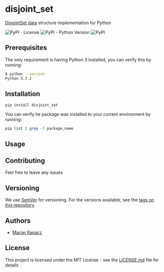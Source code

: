 # disjoint_set
[DisjointSet data](https://en.wikipedia.org/wiki/Disjoint-set_data_structure) structure implementation for Python

![PyPI - License](https://img.shields.io/pypi/l/disjoint_set.svg)
![PyPI - Python Version](https://img.shields.io/pypi/pyversions/disjoint_set.svg)
![PyPI](https://img.shields.io/pypi/v/disjoint_set.svg)

## Prerequisites

The only requirement is having Python 3 installed, you can verify this by running:
```bash
$ python --version
Python 3.7.2
```

## Installation

```
pip install disjoint_set
```

You can verify he package was installed to your current environment by running:
```bash
pip list | grep -F package_name
```

## Usage




## Contributing

Feel free to leave any issues

## Versioning

We use [SemVer](http://semver.org/) for versioning. For the versions available, see the [tags on this repository](https://github.com/your/project/tags). 

## Authors

* [Maciej Rapacz](https://github.com/mrapacz/)


## License

This project is licensed under the MIT License - see the [LICENSE.md](LICENSE.md) file for details
